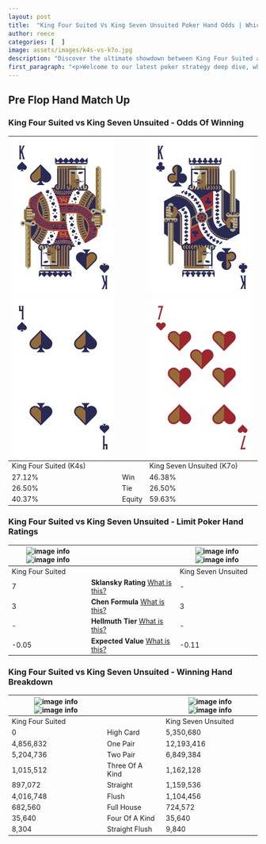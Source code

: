 ```yaml
---
layout: post
title:  "King Four Suited Vs King Seven Unsuited Poker Hand Odds | Which Is The Better Hand In Poker? A Complete Guide"
author: reece
categories: [  ]
image: assets/images/k4s-vs-k7o.jpg
description: "Discover the ultimate showdown between King Four Suited and King Seven Unsuited in poker! Uncover the odds, strategies, and scenarios where one hand triumphs over the other. Get ready to up your poker game with this thrilling analysis."
first_paragraph: "<p>Welcome to our latest poker strategy deep dive, where we're pitting two distinct hands against each other in a high-stakes showdown: King Four Suited vs King Seven Unsuited.</p><p>In the dynamic world of poker, every decision counts, and knowing which hand holds the upper hand is key to your success at the table.</p><p>In this article, we'll dissect these two hands, explore the scenarios where one dominates the other, and equip you with the knowledge to make strategic choices that can tip the odds in your favor.</p><p>Get ready to unravel the intriguing dynamics of these poker hands and elevate your game to new heights.</p>"
---
```




[comment]: # (sp0)

## Pre Flop Hand Match Up

<div class="table hand-ratings" markdown="1"> 



### King Four Suited vs King Seven Unsuited - Odds Of Winning


    
| ![image info](assets/images/hand1/k.png) ![image info](assets/images/hand1/4.png) |  | ![image info](assets/images/hand2/k.png) ![image info](assets/images/hand2/7o.png) |
| -------- | -------- | -------- |
| King Four Suited (K4s) |  | King Seven Unsuited (K7o) |
| 27.12% | Win | 46.38% |
| 26.50% | Tie | 26.50% |
| 40.37% | Equity | 59.63% |




[comment]: # (sp1)



### King Four Suited vs King Seven Unsuited - Limit Poker Hand Ratings


    
| ![image info](https://www.riverpairs.com/assets/images/hand1/k.png) ![image info](https://www.riverpairs.com/assets/images/hand1/4.png) |  | ![image info](https://www.riverpairs.com/assets/images/hand2/k.png) ![image info](https://www.riverpairs.com/assets/images/hand2/7o.png) |
| -------- | -------- | -------- |
| King Four Suited |  | King Seven Unsuited |
| 7 | **Sklansky Rating** [What is this?](/sklansky-rating-explained) | - |
| 3 | **Chen Formula** [What is this?](/chen-formula-explained) | 3 |
| - | **Hellmuth Tier** [What is this?](/Hellmuth-tier-explained) | - |
| -0.05 | **Expected Value** [What is this?](/expected-value-explained) | -0.11 |




[comment]: # (sp2)



### King Four Suited vs King Seven Unsuited - Winning Hand Breakdown


    
| ![image info](https://www.riverpairs.com/assets/images/hand1/k.png) ![image info](https://www.riverpairs.com/assets/images/hand1/4.png) |  | ![image info](https://www.riverpairs.com/assets/images/hand2/k.png) ![image info](https://www.riverpairs.com/assets/images/hand2/7o.png) |
| -------- | -------- | -------- |
| King Four Suited |  | King Seven Unsuited |
| 0 | High Card | 5,350,680 |
| 4,856,832 | One Pair | 12,193,416 |
| 5,204,736 | Two Pair | 6,849,384 |
| 1,015,512 | Three Of A Kind | 1,162,128 |
| 897,072 | Straight | 1,159,536 |
| 4,016,748 | Flush | 1,104,456 |
| 682,560 | Full House | 724,572 |
| 35,640 | Four Of A Kind | 35,640 |
| 8,304 | Straight Flush | 9,840 |




[comment]: # (sp3)



</div>

[comment]: # (sp4)



[comment]: # (sp5)

